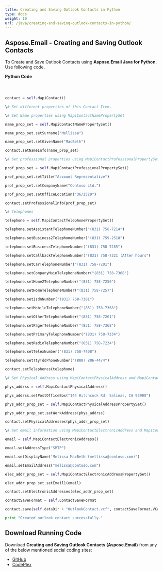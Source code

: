 ```yaml
---
title: Creating and Saving Outlook Contacts in Python
type: docs
weight: 10
url: /java/creating-and-saving-outlook-contacts-in-python/
---
```


## **Aspose.Email - Creating and Saving Outlook Contacts**
To Create and Save Outlook Contacts using **Aspose.Email Java for Python**, Use following code.

**Python Code**

```python



contact = self.MapiContact()

\# Set different properties of this Contact Item.

\# Set Name properties using MapiContactNamePropertySet

name_prop_set = self.MapiContactNamePropertySet()

name_prop_set.setSurname("Mellissa")

name_prop_set.setGivenName("MacBeth")

contact.setNameInfo(name_prop_set)

\# Set professional properties using MapiContactProfessionalPropertySet

prof_prop_set = self.MapiContactProfessionalPropertySet()

prof_prop_set.setTitle("Account Representative")

prof_prop_set.setCompanyName("Contoso Ltd.")

prof_prop_set.setOfficeLocation("36/2529")

contact.setProfessionalInfo(prof_prop_set)

\# Telephones

telephone = self.MapiContactTelephonePropertySet()

telephone.setAssistantTelephoneNumber("(831) 758-7214")

telephone.setBusiness2TelephoneNumber("(831) 759-2518")

telephone.setBusinessTelephoneNumber("(831) 758-7285")

telephone.setCallbackTelephoneNumber("(831) 758-7321 (After hours")

telephone.setCarTelephoneNumber("(831) 758-7201")

telephone.setCompanyMainTelephoneNumber("(831) 758-7368")

telephone.setHome2TelephoneNumber("(831) 758-7256")

telephone.setHomeTelephoneNumber("(831) 758-7257")

telephone.setIsdnNumber("(831) 758-7381")

telephone.setMobileTelephoneNumber("(831) 758-7368")

telephone.setOtherTelephoneNumber("(831) 758-7201")

telephone.setPagerTelephoneNumber("(831) 758-7368")

telephone.setPrimaryTelephoneNumber("(831) 758-7334")

telephone.setRadioTelephoneNumber("(831) 758-7234")

telephone.setTelexNumber("(831) 758-7408")

telephone.setTtyTddPhoneNumber("(800) 806-4474")

contact.setTelephones(telephone)

\# Set Physical Address using MapiContactPhysicalAddress and MapiContactPhysicalAddressPropertySet

phys_addrss = self.MapiContactPhysicalAddress()

phys_addrss.setPostOfficeBox("144 Hitchcock Rd, Salinas, CA 93908")

phys_addr_prop_set = self.MapiContactPhysicalAddressPropertySet()

phys_addr_prop_set.setWorkAddress(phys_addrss)

contact.setPhysicalAddresses(phys_addr_prop_set)

\# Set email information using MapiContactElectronicAddress and MapiContactElectronicAddressPropertySet

email = self.MapiContactElectronicAddress()

email.setAddressType("SMTP")

email.setDisplayName("Melissa MacBeth (mellissa@contoso.com)")

email.setEmailAddress("melissa@contoso.com")

elec_addr_prop_set = self.MapiContactElectronicAddressPropertySet()

elec_addr_prop_set.setEmail1(email)

contact.setElectronicAddresses(elec_addr_prop_set)

contactSaveFormat = self.ContactSaveFormat

contact.save(self.dataDir + "OutlookContact.vcf", contactSaveFormat.VCard)

print "Created outlook contact successfully."

```
## **Download Running Code**
Download **Creating and Saving Outlook Contacts (Aspose.Email)** from any of the below mentioned social coding sites:

- [GitHub](https://github.com/aspose-email/Aspose.Email-for-Java/releases/tag/Aspose.Email_Java_for_Python-v1.0)
- [CodePlex](http://asposeemailjavapython.codeplex.com/releases/)
